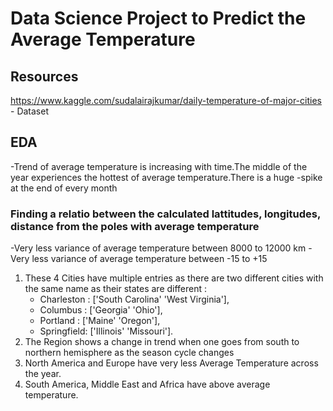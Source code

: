 # Data Science Project to Predict the Average Temperature

## Resources
https://www.kaggle.com/sudalairajkumar/daily-temperature-of-major-cities - Dataset
## EDA
-Trend of average temperature is increasing with time.The middle of the year experiences the hottest of average temperature.There is a huge -spike at the end of every month
### Finding a relatio between the calculated lattitudes, longitudes, distance from the poles with average temperature
-Very less variance of average temperature between 8000 to 12000 km 
-Very less variance of average temperature between -15 to +15
1. These 4 Cities have multiple entries as there are two different cities with the same name as their states are different :
   - Charleston :  ['South Carolina' 'West Virginia'],
   - Columbus :    ['Georgia' 'Ohio'],
   - Portland :    ['Maine' 'Oregon'],
   - Springfield:  ['Illinois' 'Missouri'].
2. The Region shows a change in trend when one goes from south to northern hemisphere as the season cycle changes
3. North America and Europe have very less Average Temperature across the year.
4. South America, Middle East and Africa have above average temperature.


